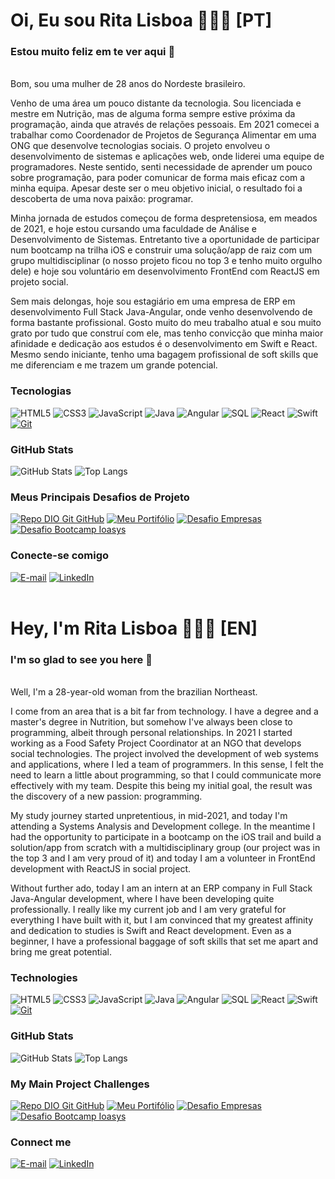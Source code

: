 # Oi, Eu sou Rita Lisboa 🙋🏻‍♀️ [PT]
### Estou muito feliz em te ver aqui 💜
<br>
Bom, sou uma mulher de 28 anos do Nordeste brasileiro.

Venho de uma área um pouco distante da tecnologia. Sou licenciada e mestre em Nutrição, mas de alguma forma sempre estive próxima da programação, ainda que através de relações pessoais. Em 2021 comecei a trabalhar como Coordenador de Projetos de Segurança Alimentar em uma ONG que desenvolve tecnologias sociais. O projeto envolveu o desenvolvimento de sistemas e aplicações web, onde liderei uma equipe de programadores. Neste sentido, senti necessidade de aprender um pouco sobre programação, para poder comunicar de forma mais eficaz com a minha equipa. Apesar deste ser o meu objetivo inicial, o resultado foi a descoberta de uma nova paixão: programar.

Minha jornada de estudos começou de forma despretensiosa, em meados de 2021, e hoje estou cursando uma faculdade de Análise e Desenvolvimento de Sistemas. Entretanto tive a oportunidade de participar num bootcamp na trilha iOS e construir uma solução/app de raiz com um grupo multidisciplinar (o nosso projeto ficou no top 3 e tenho muito orgulho dele) e hoje sou voluntário em desenvolvimento FrontEnd com ReactJS em projeto social.

Sem mais delongas, hoje sou estagiário em uma empresa de ERP em desenvolvimento Full Stack Java-Angular, onde venho desenvolvendo de forma bastante profissional. Gosto muito do meu trabalho atual e sou muito grato por tudo que construí com ele, mas tenho convicção que minha maior afinidade e dedicação aos estudos é o desenvolvimento em Swift e React. Mesmo sendo iniciante, tenho uma bagagem profissional de soft skills que me diferenciam e me trazem um grande potencial.
<br>

### Tecnologias
![HTML5](https://img.shields.io/badge/html5-html?style=for-the-badge&logo=html5&logoColor=E5A5F0&labelColor=FFFFFF&color=E5A5F0
)
![CSS3](https://img.shields.io/badge/css3-css?style=for-the-badge&logo=css3&logoColor=7951C9&labelColor=FFFFFF&color=7951C9
)
![JavaScript](https://img.shields.io/badge/javascript-js?style=for-the-badge&logo=javascript&logoColor=E5A5F0&labelColor=FFFFFF&color=E5A5F0
)
![Java](https://img.shields.io/badge/coffeescript?style=for-the-badge&logo=coffeescript&logoColor=7951C9&labelColor=FFFFFF&color=7951C9
)
![Angular](https://img.shields.io/badge/angular-js?style=for-the-badge&logo=angular&logoColor=E5A5F0&labelColor=FFFFFF&color=E5A5F0
)
![SQL](https://img.shields.io/badge/microsoftsqlserver?style=for-the-badge&logo=microsoftsqlserver&logoColor=7951C9&labelColor=FFFFFF&color=7951C9
)
![React](https://img.shields.io/badge/react-js?style=for-the-badge&logo=react&logoColor=E5A5F0&labelColor=FFFFFF&color=E5A5F0
)
![Swift](https://img.shields.io/badge/swift-ios?style=for-the-badge&logo=swift&logoColor=7951C9&labelColor=FFFFFF&color=7951C9
)
[![Git](https://img.shields.io/badge/Git-000?style=for-the-badge&logo=git&logoColor=E5A5F0&labelColor=FFFFFF&color=E5A5F0)](https://git-scm.com/doc) 
<br>

### GitHub Stats
![GitHub Stats](https://github-readme-stats.vercel.app/api?username=ritalisboar&theme=transparent&bg_color=F2F3F&border_color=7951C9&show_icons=true&icon_color=E5A5F0&title_color=E5A5F0&text_color=7951C9)
![Top Langs](https://github-readme-stats-git-masterrstaa-rickstaa.vercel.app/api/top-langs/?username=ritalisboar&layout=compact&bg_color=F2F3F&border_color=7951C9&title_color=E5A5F0&text_color=7951C9)
<br>

### Meus Principais Desafios de Projeto
[![Repo DIO Git GitHub](https://github-readme-stats.vercel.app/api/pin/?username=ritalisboar&repo=dio-lab-open-source&bg_color=F2F3F&border_color=7951C9&show_icons=true&icon_color=E5A5F0&title_color=E5A5F0&text_color=7951C9)](https://github.com/ritalisboar/dio-lab-open-source)
[![Meu Portifólio](https://github-readme-stats.vercel.app/api/pin/?username=ritalisboar&repo=meuportfolio&bg_color=F2F3F&border_color=7951C9&show_icons=true&icon_color=E5A5F0&title_color=E5A5F0&text_color=7951C9)](https://github.com/ritalisboar/meuportfolio)
[![Desafio Empresas](https://github-readme-stats.vercel.app/api/pin/?username=ritalisboar&repo=DesafioEmpresas&bg_color=F2F3F&border_color=7951C9&show_icons=true&icon_color=E5A5F0&title_color=E5A5F0&text_color=7951C9)](https://github.com/ritalisboar/DesafioEmpresas)
[![Desafio Bootcamp Ioasys](https://github-readme-stats.vercel.app/api/pin/?username=ritalisboar&repo=Desafio_IoasysCamp_ODS10&bg_color=F2F3F&border_color=7951C9&show_icons=true&icon_color=E5A5F0&title_color=E5A5F0&text_color=7951C9)](https://github.com/ritalisboar/Desafio_IoasysCamp_ODS10)
<br>

### Conecte-se comigo
[![E-mail](https://img.shields.io/badge/EMAIL-gmail?style=for-the-badge&logo=gmail&logoColor=E5A5F0&labelColor=FFFFFF&color=E5A5F0
)](mailto:cassialisboar@gmail.com)
[![LinkedIn](https://img.shields.io/badge/LINKEDIN-linkedin?style=for-the-badge&logo=linkedin&logoColor=E5A5F0&labelColor=FFFFFF&color=E5A5F0
)](https://www.linkedin.com/in/rita-lisboa-b0aa42155/)
<br>
<br>

# Hey, I'm Rita Lisboa 🙋🏻‍♀️ [EN]
### I'm so glad to see you here 💜
<br>
Well, I'm a 28-year-old woman from the brazilian Northeast.

I come from an area that is a bit far from technology. I have a degree and a master's degree in Nutrition, but somehow I've always been close to programming, albeit through personal relationships. In 2021 I started working as a Food Safety Project Coordinator at an NGO that develops social technologies. The project involved the development of web systems and applications, where I led a team of programmers. In this sense, I felt the need to learn a little about programming, so that I could communicate more effectively with my team. Despite this being my initial goal, the result was the discovery of a new passion: programming.

My study journey started unpretentious, in mid-2021, and today I'm attending a Systems Analysis and Development college. In the meantime I had the opportunity to participate in a bootcamp on the iOS trail and build a solution/app from scratch with a multidisciplinary group (our project was in the top 3 and I am very proud of it) and today I am a volunteer in FrontEnd development with ReactJS in social project.

Without further ado, today I am an intern at an ERP company in Full Stack Java-Angular development, where I have been developing quite professionally. I really like my current job and I am very grateful for everything I have built with it, but I am convinced that my greatest affinity and dedication to studies is Swift and React development. Even as a beginner, I have a professional baggage of soft skills that set me apart and bring me great potential.
<br>

### Technologies
![HTML5](https://img.shields.io/badge/html5-html?style=for-the-badge&logo=html5&logoColor=E5A5F0&labelColor=FFFFFF&color=E5A5F0
)
![CSS3](https://img.shields.io/badge/css3-css?style=for-the-badge&logo=css3&logoColor=7951C9&labelColor=FFFFFF&color=7951C9
)
![JavaScript](https://img.shields.io/badge/javascript-js?style=for-the-badge&logo=javascript&logoColor=E5A5F0&labelColor=FFFFFF&color=E5A5F0
)
![Java](https://img.shields.io/badge/coffeescript?style=for-the-badge&logo=coffeescript&logoColor=7951C9&labelColor=FFFFFF&color=7951C9
)
![Angular](https://img.shields.io/badge/angular-js?style=for-the-badge&logo=angular&logoColor=E5A5F0&labelColor=FFFFFF&color=E5A5F0
)
![SQL](https://img.shields.io/badge/microsoftsqlserver?style=for-the-badge&logo=microsoftsqlserver&logoColor=7951C9&labelColor=FFFFFF&color=7951C9
)
![React](https://img.shields.io/badge/react-js?style=for-the-badge&logo=react&logoColor=E5A5F0&labelColor=FFFFFF&color=E5A5F0
)
![Swift](https://img.shields.io/badge/swift-ios?style=for-the-badge&logo=swift&logoColor=7951C9&labelColor=FFFFFF&color=7951C9
)
[![Git](https://img.shields.io/badge/Git-000?style=for-the-badge&logo=git&logoColor=E5A5F0&labelColor=FFFFFF&color=E5A5F0)](https://git-scm.com/doc) 
<br>

### GitHub Stats
![GitHub Stats](https://github-readme-stats.vercel.app/api?username=ritalisboar&theme=transparent&bg_color=F2F3F&border_color=7951C9&show_icons=true&icon_color=E5A5F0&title_color=E5A5F0&text_color=7951C9)
![Top Langs](https://github-readme-stats-git-masterrstaa-rickstaa.vercel.app/api/top-langs/?username=ritalisboar&layout=compact&bg_color=F2F3F&border_color=7951C9&title_color=E5A5F0&text_color=7951C9)
<br>

### My Main Project Challenges
[![Repo DIO Git GitHub](https://github-readme-stats.vercel.app/api/pin/?username=ritalisboar&repo=dio-lab-open-source&bg_color=F2F3F&border_color=7951C9&show_icons=true&icon_color=E5A5F0&title_color=E5A5F0&text_color=7951C9)](https://github.com/ritalisboar/dio-lab-open-source)
[![Meu Portifólio](https://github-readme-stats.vercel.app/api/pin/?username=ritalisboar&repo=meuportfolio&bg_color=F2F3F&border_color=7951C9&show_icons=true&icon_color=E5A5F0&title_color=E5A5F0&text_color=7951C9)](https://github.com/ritalisboar/meuportfolio)
[![Desafio Empresas](https://github-readme-stats.vercel.app/api/pin/?username=ritalisboar&repo=DesafioEmpresas&bg_color=F2F3F&border_color=7951C9&show_icons=true&icon_color=E5A5F0&title_color=E5A5F0&text_color=7951C9)](https://github.com/ritalisboar/DesafioEmpresas)
[![Desafio Bootcamp Ioasys](https://github-readme-stats.vercel.app/api/pin/?username=ritalisboar&repo=Desafio_IoasysCamp_ODS10&bg_color=F2F3F&border_color=7951C9&show_icons=true&icon_color=E5A5F0&title_color=E5A5F0&text_color=7951C9)](https://github.com/ritalisboar/Desafio_IoasysCamp_ODS10)
<br>

### Connect me
[![E-mail](https://img.shields.io/badge/EMAIL-gmail?style=for-the-badge&logo=gmail&logoColor=E5A5F0&labelColor=FFFFFF&color=E5A5F0
)](mailto:cassialisboar@gmail.com)
[![LinkedIn](https://img.shields.io/badge/LINKEDIN-linkedin?style=for-the-badge&logo=linkedin&logoColor=E5A5F0&labelColor=FFFFFF&color=E5A5F0
)](https://www.linkedin.com/in/rita-lisboa-b0aa42155/)

<!--
**ritalisboar/ritalisboar** is a ✨ _special_ ✨ repository because its `README.md` (this file) appears on your GitHub profile.

Here are some ideas to get you started:

- 🔭 I’m currently working on ...
- 🌱 I’m currently learning ...
- 👯 I’m looking to collaborate on ...
- 🤔 I’m looking for help with ...
- 💬 Ask me about ...
- 📫 How to reach me: ...
- 😄 Pronouns: ...
- ⚡ Fun fact: ...
-->
